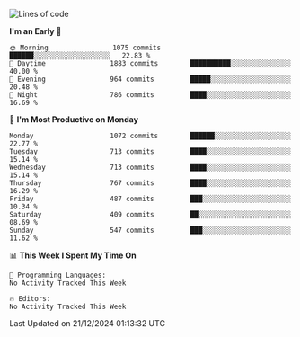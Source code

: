 <!--START_SECTION:waka-->
![Lines of code](https://img.shields.io/badge/From%20Hello%20World%20I%27ve%20Written-40.1%20million%20lines%20of%20code-blue)

**I'm an Early 🐤** 

```text
🌞 Morning                1075 commits        ██████░░░░░░░░░░░░░░░░░░░   22.83 % 
🌆 Daytime                1883 commits        ██████████░░░░░░░░░░░░░░░   40.00 % 
🌃 Evening                964 commits         █████░░░░░░░░░░░░░░░░░░░░   20.48 % 
🌙 Night                  786 commits         ████░░░░░░░░░░░░░░░░░░░░░   16.69 % 
```
📅 **I'm Most Productive on Monday** 

```text
Monday                   1072 commits        ██████░░░░░░░░░░░░░░░░░░░   22.77 % 
Tuesday                  713 commits         ████░░░░░░░░░░░░░░░░░░░░░   15.14 % 
Wednesday                713 commits         ████░░░░░░░░░░░░░░░░░░░░░   15.14 % 
Thursday                 767 commits         ████░░░░░░░░░░░░░░░░░░░░░   16.29 % 
Friday                   487 commits         ███░░░░░░░░░░░░░░░░░░░░░░   10.34 % 
Saturday                 409 commits         ██░░░░░░░░░░░░░░░░░░░░░░░   08.69 % 
Sunday                   547 commits         ███░░░░░░░░░░░░░░░░░░░░░░   11.62 % 
```


📊 **This Week I Spent My Time On** 

```text
💬 Programming Languages: 
No Activity Tracked This Week

🔥 Editors: 
No Activity Tracked This Week
```


 Last Updated on 21/12/2024 01:13:32 UTC
<!--END_SECTION:waka-->
```
